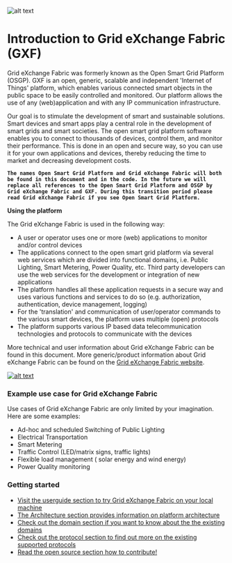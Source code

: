 ![alt text](./gxf-big.png "Grid eXchange Fabric")

# Introduction to Grid eXchange Fabric (GXF)

Grid eXchange Fabric was formerly known as the Open Smart Grid Platform (OSGP). GXF is an open, generic, scalable and independent 'Internet of Things' platform, which enables various connected smart objects in the public space to be easily controlled and monitored. Our platform allows the use of any (web)application and with any IP communication infrastructure.

Our goal is to stimulate the development of smart and sustainable solutions. Smart devices and smart apps play a central role in the development of smart grids and smart societies. The open smart grid platform software enables you to connect to thousands of devices, control them, and monitor their performance. This is done in an open and secure way, so you can use it for your own applications and devices, thereby reducing the time to market and decreasing development costs.

**`The names Open Smart Grid Platform and Grid eXchange Fabric will both be found in this document and in the code. In the future we will replace all references to the Open Smart Grid Platform and OSGP by Grid eXchange Fabric and GXF. During this transition period please read Grid eXchange Fabric if you see Open Smart Grid Platform.`**

**Using the platform**

The Grid eXchange Fabric is used in the following way:

- A user or operator uses one or more (web) applications to monitor and/or control devices
- The applications connect to the open smart grid platform via several web services which are divided into functional domains, i.e. Public Lighting, Smart Metering, Power Quality, etc. Third party developers can use the web services  for the development or integration of new applications
- The platform handles all these application requests in a secure way and uses various functions and services to do so (e.g. authorization, authentication, device management, logging)
- For the 'translation' and communication of user/operator commands to the various smart devices, the platform uses multiple (open) protocols
- The platform supports various IP based data telecommunication technologies and protocols to communicate with the devices

More technical and user information about Grid eXchange Fabric can be found in this document. More generic/product information about Grid eXchange Fabric can be found on the [Grid eXchange Fabric website](https://www.lfenergy.org/projects/gxf/).

[![alt text](./Book-cover.jpg "Grid eXchange Fabric")](https://www.lfenergy.org/projects/gxf/)


### Example use case for Grid eXchange Fabric
Use cases of Grid eXchange Fabric are only limited by your imagination. Here are some examples:
- Ad-hoc and scheduled Switching of Public Lighting
- Electrical Transportation
- Smart Metering
- Traffic Control (LED/matrix signs, traffic lights)
- Flexible load management ( solar energy and wind energy)
- Power Quality monitoring

### Getting started
- [Visit the userguide section to try Grid eXchange Fabric on your local machine](./Userguide/Installation/Installationguide.md)
- [The Architecture section provides information on platform architecture](./Architecture/README.md)
- [Check out the domain section if you want to know about the the existing domains](./Architecture/README.md)
- [Check out the protocol section to find out more on the existing supported protocols](./Protocols/README.md)
- [Read the open source section how to contribute!](./Opensourcecommunity/README.md)
